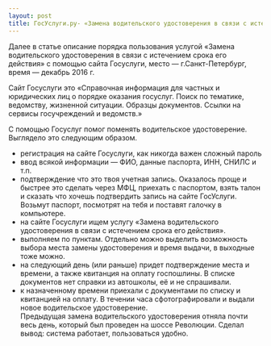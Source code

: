 ```yaml
---
layout: post
title: ГосУслуги.ру- «Замена водительского удостоверения в связи с истечением срока его действия»  
---
```


Далее в статье описание порядка пользования услугой «Замена водительского удостоверения в связи с истечением срока его действия» с помощью сайта Госуслуги, место — г.Санкт-Петербург, время — декабрь 2016 г.

Сайт Госуслуги  это «Справочная информация для частных и юридических лиц о порядке оказания госуслуг. Поиск по тематике, ведомству, жизненной ситуации. Образцы документов. Ссылки на сервисы госучреждений и ведомств.»

С помощью Госуслуг помог поменять водительское удостоверение. Выглядело это следующим образом.

- регистрация на сайте Госуслуги, как никогда важен сложный пароль  
- ввод всякой информации — ФИО, данные паспорта, ИНН, СНИЛС и т.п.  
- подтверждение что это твоя учетная запись. Оказалось проще и быстрее это сделать через МФЦ, приехать с паспортом, взять талон и сказать что хочешь подтвердить запись на сайте ГосУслуги. Возьмут паспорт, посмотрят на тебя и поставят галочку в компьютере.  
- на сайте  Госуслуги ищем услугу «Замена водительского удостоверения в связи с истечением срока его действия».  
- выполняем по пунктам. Отдельно можно выделить возможность выбора места замены удостоверения и время выдачи, в выходные тоже можно.  
- на следующий день (или раньше) придет подтверждение места и времени, а также квитанция на оплату госпошлины. В списке документов нет справки из автошколы, её и не спрашивали.  
- к назначенному времени приехали с документами по списку и квитанцией на оплату. В течении часа сфотографировали и выдали новое водительское удостоверение.  
Предыдущая замена водительского удостоверения отняла почти весь день, который был проведен на шоссе Революции.
Сделал вывод: система работает, пользоваться удобно.
